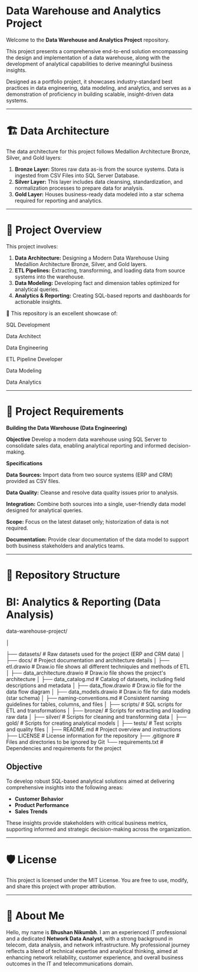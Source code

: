 # Data Warehouse and Analytics Project

Welcome to the **Data Warehouse and Analytics Project** repository.

This project presents a comprehensive end-to-end solution encompassing the design and implementation of a data warehouse, along with the development of analytical capabilities to derive meaningful business insights.

Designed as a portfolio project, it showcases industry-standard best practices in data engineering, data modeling, and analytics, and serves as a demonstration of proficiency in building scalable, insight-driven data systems.

--- 

# 🏗️ Data Architecture
The data architecture for this project follows Medallion Architecture Bronze, Silver, and Gold layers:

1. **Bronze Layer:** Stores raw data as-is from the source systems. Data is ingested from CSV Files into SQL Server Database.
2. **Silver Layer:** This layer includes data cleansing, standardization, and normalization processes to prepare data for analysis.
3. **Gold Layer:** Houses business-ready data modeled into a star schema required for reporting and analytics.

---

# 📖 Project Overview
This project involves:

1. **Data Architecture:** Designing a Modern Data Warehouse Using Medallion Architecture Bronze, Silver, and Gold layers.
2. **ETL Pipelines:** Extracting, transforming, and loading data from source systems into the warehouse.
3. **Data Modeling:** Developing fact and dimension tables optimized for analytical queries.
4. **Analytics & Reporting:** Creating SQL-based reports and dashboards for actionable insights.

🎯 This repository is an excellent showcase of:

SQL Development

Data Architect

Data Engineering

ETL Pipeline Developer

Data Modeling

Data Analytics

---

# 🚀 Project Requirements
**Building the Data Warehouse (Data Engineering)**

**Objective**
Develop a modern data warehouse using SQL Server to consolidate sales data, enabling analytical reporting and informed decision-making.

**Specifications**

**Data Sources:** Import data from two source systems (ERP and CRM) provided as CSV files.

**Data Quality:** Cleanse and resolve data quality issues prior to analysis.

**Integration:** Combine both sources into a single, user-friendly data model designed for analytical queries.

**Scope:** Focus on the latest dataset only; historization of data is not required.

**Documentation:** Provide clear documentation of the data model to support both business stakeholders and analytics teams.

---
# 📂 Repository Structure



# BI: Analytics & Reporting (Data Analysis)
data-warehouse-project/

│

├── datasets/                           # Raw datasets used for the project (ERP and CRM data)
│
├── docs/                               # Project documentation and architecture details
│   ├── etl.drawio                      # Draw.io file shows all different techniquies and methods of ETL
│   ├── data_architecture.drawio        # Draw.io file shows the project's architecture
│   ├── data_catalog.md                 # Catalog of datasets, including field descriptions and metadata
│   ├── data_flow.drawio                # Draw.io file for the data flow diagram
│   ├── data_models.drawio              # Draw.io file for data models (star schema)
│   ├── naming-conventions.md           # Consistent naming guidelines for tables, columns, and files
│
├── scripts/                            # SQL scripts for ETL and transformations
│   ├── bronze/                         # Scripts for extracting and loading raw data
│   ├── silver/                         # Scripts for cleaning and transforming data
│   ├── gold/                           # Scripts for creating analytical models
│
├── tests/                              # Test scripts and quality files
│
├── README.md                           # Project overview and instructions
├── LICENSE                             # License information for the repository
├── .gitignore                          # Files and directories to be ignored by Git
└── requirements.txt                    # Dependencies and requirements for the project
## Objective
To develop robust SQL-based analytical solutions aimed at delivering comprehensive insights into the following areas:

- **Customer Behavior**  
- **Product Performance**  
- **Sales Trends**

These insights provide stakeholders with critical business metrics, supporting informed and strategic decision-making across the organization.

---


# 🛡️ License
This project is licensed under the MIT License. You are free to use, modify, and share this project with proper attribution.

---

# 🌟 About Me
Hello, my name is **Bhushan Nikumbh**. I am an experienced IT professional and a dedicated **Network Data Analyst**, with a strong background in telecom, data analysis, and network infrastructure.
My professional journey reflects a blend of technical expertise and analytical thinking, aimed at enhancing network reliability, customer experience, and overall business outcomes in the IT and telecommunications domain.
